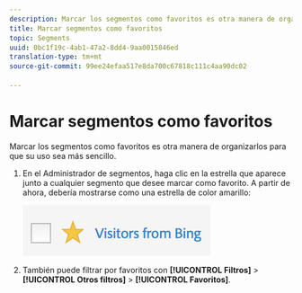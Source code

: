 ```yaml
---
description: Marcar los segmentos como favoritos es otra manera de organizarlos para que su uso sea más sencillo.
title: Marcar segmentos como favoritos
topic: Segments
uuid: 0bc1f19c-4ab1-47a2-8dd4-9aa0015846ed
translation-type: tm+mt
source-git-commit: 99ee24efaa517e8da700c67818c111c4aa90dc02

---
```



# Marcar segmentos como favoritos

Marcar los segmentos como favoritos es otra manera de organizarlos para que su uso sea más sencillo.

1. En el Administrador de segmentos, haga clic en la estrella que aparece junto a cualquier segmento que desee marcar como favorito. A partir de ahora, debería mostrarse como una estrella de color amarillo:

   ![](assets/favorites.png)

1. También puede filtrar por favoritos con **[!UICONTROL Filtros]** > **[!UICONTROL Otros filtros]** > **[!UICONTROL Favoritos]**.
